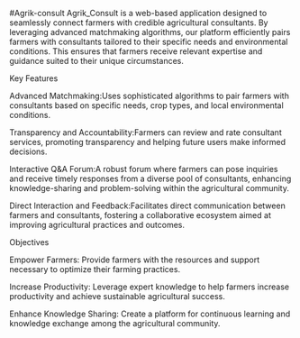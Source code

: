 #Agrik-consult
Agrik_Consult is a web-based application designed to seamlessly connect farmers with credible agricultural consultants. By leveraging advanced matchmaking algorithms, our platform efficiently pairs farmers with consultants tailored to their specific needs and environmental conditions. This ensures that farmers receive relevant expertise and guidance suited to their unique circumstances.

Key Features

Advanced Matchmaking:Uses sophisticated algorithms to pair farmers with consultants based on specific needs, crop types, and local environmental conditions.

Transparency and Accountability:Farmers can review and rate consultant services, promoting transparency and helping future users make informed decisions.

Interactive Q&A Forum:A robust forum where farmers can pose inquiries and receive timely responses from a diverse pool of consultants, enhancing knowledge-sharing and problem-solving within the agricultural community.

Direct Interaction and Feedback:Facilitates direct communication between farmers and consultants, fostering a collaborative ecosystem aimed at improving agricultural practices and outcomes.

Objectives

Empower Farmers: Provide farmers with the resources and support necessary to optimize their farming practices.

Increase Productivity: Leverage expert knowledge to help farmers increase productivity and achieve sustainable agricultural success.

Enhance Knowledge Sharing: Create a platform for continuous learning and knowledge exchange among the agricultural community.
